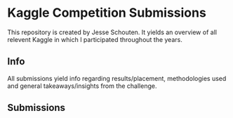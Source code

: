 # Kaggle Competition Submissions
This repository is created by Jesse Schouten. It yields an overview of all relevent Kaggle in which I participated throughout the years.
## Info
All submissions yield info regarding results/placement, methodologies used and general takeaways/insights from the challenge.
## Submissions


